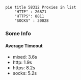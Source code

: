 
```mermaid
pie title 58312 Proxies in list
    "HTTP" : 26871
    "HTTPS": 8811
    "SOCKS" : 30028
```

### Some Info
#### Average Timeout

- mixed: 3.6s
- http: 1.9s
- https: 8.2s
- socks: 5.2s